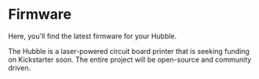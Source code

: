 # Firmware
Here, you'll find the latest firmware for your Hubble.

The Hubble is a laser-powered circuit board printer that is seeking funding on Kickstarter soon.  The entire project will be open-source and community driven.
